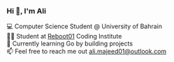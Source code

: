 ### Hi 👋, I'm Ali

💻 Computer Science Student @ University of Bahrain  
🧑‍💻 Student at [Reboot01](https://reboot01.com) Coding Institute  
🚀 Currently learning Go by building projects  
📫 Feel free to reach me out ali.majeed01@outlook.com
